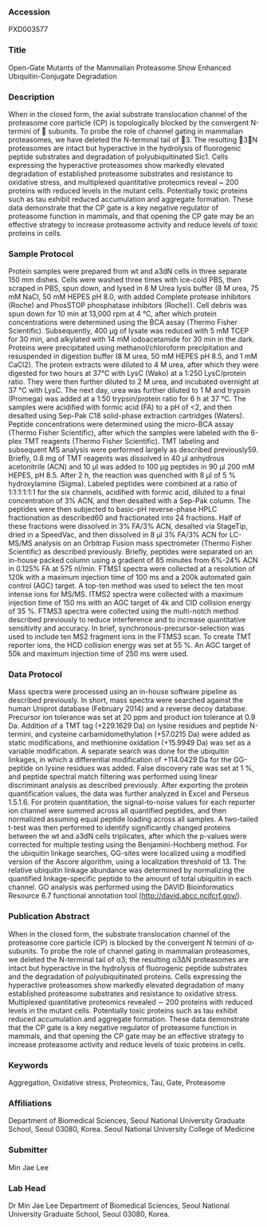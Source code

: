 ### Accession
PXD003577

### Title
Open-Gate Mutants of the Mammalian Proteasome Show Enhanced Ubiquitin-Conjugate Degradation

### Description
When in the closed form, the axial substrate translocation channel of the proteasome core particle (CP) is topologically blocked by the convergent N-termini of  subunits. To probe the role of channel gating in mammalian proteasomes, we have deleted the N-terminal tail of 3. The resulting 3N proteasomes are intact but hyperactive in the hydrolysis of fluorogenic peptide substrates and degradation of polyubiquitinated Sic1. Cells expressing the hyperactive proteasomes show markedly elevated degradation of established proteasome substrates and resistance to oxidative stress, and multiplexed quantitative proteomics reveal ~ 200 proteins with reduced levels in the mutant cells. Potentially toxic proteins such as tau exhibit reduced accumulation and aggregate formation. These data demonstrate that the CP gate is a key negative regulator of proteasome function in mammals, and that opening the CP gate may be an effective strategy to increase proteasome activity and reduce levels of toxic proteins in cells.

### Sample Protocol
Protein samples were prepared from wt and a3dN cells in three separate 150 mm dishes. Cells were washed three times with ice-cold PBS, then scraped in PBS, spun down, and lysed in 8 M Urea lysis buffer (8 M urea, 75 mM NaCl, 50 mM HEPES pH 8.0, with added Complete protease inhibitors (Roche) and PhosSTOP phosphatase inhibitors (Roche)). Cell debris was spun down for 10 min at 13,000 rpm at 4 °C, after which protein concentrations were determined using the BCA assay (Thermo Fisher Scientific). Subsequently, 400 µg of lysate was reduced with 5 mM TCEP for 30 min, and alkylated with 14 mM iodoacetamide for 30 min in the dark. Proteins were precipitated using methanol/chloroform precipitation and resuspended in digestion buffer (8 M urea, 50 mM HEPES pH 8.5, and 1 mM CaCl2). The protein extracts were diluted to 4 M urea, after which they were digested for two hours at 37°C with LysC (Wako) at a 1:250 LysC/protein ratio. They were then further diluted to 2 M urea, and incubated overnight at 37 °C with LysC. The next day, urea was further diluted to 1 M and trypsin (Promega) was added at a 1:50 trypsin/protein ratio for 6 h at 37 °C. The samples were acidified with formic acid (FA) to a pH of <2, and then desalted using Sep-Pak C18 solid-phase extraction cartridges (Waters). Peptide concentrations were determined using the micro-BCA assay (Thermo Fisher Scientific), after which the samples were labeled with the 6-plex TMT reagents (Thermo Fisher Scientific). TMT labeling and subsequent MS analysis were performed largely as described previously59. Briefly, 0.8 mg of TMT reagents was dissolved in 40 µl anhydrous acetonitrile (ACN) and 10 µl was added to 100 µg peptides in 90 µl 200 mM HEPES, pH 8.5. After 2 h, the reaction was quenched with 8 µl of 5 % hydroxylamine (Sigma). Labeled peptides were combined at a ratio of 1:1:1:1:1:1 for the six channels, acidified with formic acid, diluted to a final concentration of 3% ACN, and then desalted with a Sep-Pak column. The peptides were then subjected to basic-pH reverse-phase HPLC fractionation as described60 and fractionated into 24 fractions. Half of these fractions were dissolved in 3% FA/3% ACN, desalted via StageTip, dried in a SpeedVac, and then dissolved in 8 µl 3% FA/3% ACN for LC-MS/MS analysis on an Orbitrap Fusion mass spectrometer (Thermo Fisher Scientific) as described previously. Briefly, peptides were separated on an in-house packed column using a gradient of 85 minutes from 6%-24% ACN in 0.125% FA at 575 nl/min. FTMS1 spectra were collected at a resolution of 120k with a maximum injection time of 100 ms and a 200k automated gain control (AGC) target. A top-ten method was used to select the ten most intense ions for MS/MS. ITMS2 spectra were collected with a maximum injection time of 150 ms with an AGC target of 4k and CID collision energy of 35 %. FTMS3 spectra were collected using the multi-notch method described previously to reduce interference and to increase quantitative sensitivity and accuracy. In brief, synchronous-precursor-selection was used to include ten MS2 fragment ions in the FTMS3 scan. To create TMT reporter ions, the HCD collision energy was set at 55 %. An AGC target of 50k and maximum injection time of 250 ms were used.

### Data Protocol
Mass spectra were processed using an in-house software pipeline as described previously. In short, mass spectra were searched against the human Uniprot database (February 2014) and a reverse decoy database. Precursor ion tolerance was set at 20 ppm and product ion tolerance at 0.9 Da. Addition of a TMT tag (+229.1629 Da) on lysine residues and peptide N-termini, and cysteine carbamidomethylation (+57.0215 Da) were added as static modifications, and methionine oxidation (+15.9949 Da) was set as a variable modification. A separate search was done for the ubiquitin linkages, in which a differential modification of +114.0429 Da for the GG-peptide on lysine residues was added. False discovery rate was set at 1 %, and peptide spectral match filtering was performed using linear discriminant analysis as described previously. After exporting the protein quantification values, the data was further analyzed in Excel and Perseus 1.5.1.6. For protein quantitation, the signal-to-noise values for each reporter ion channel were summed across all quantified peptides, and then normalized assuming equal peptide loading across all samples. A two-tailed t-test was then performed to identify significantly changed proteins between the wt and a3dN cells triplicates, after which the p-values were corrected for multiple testing using the Benjamini-Hochberg method. For the ubiquitin linkage searches, GG-sites were localized using a modified version of the Ascore algorithm, using a localization threshold of 13. The relative ubiquitin linkage abundance was determined by normalizing the quantified linkage-specific peptide to the amount of total ubiquitin in each channel. GO analysis was performed using the DAVID Bioinformatics Resource 6.7 functional annotation tool (http://david.abcc.ncifcrf.gov/).

### Publication Abstract
When in the closed form, the substrate translocation channel of the proteasome core particle (CP) is blocked by the convergent N termini of &#x3b1;-subunits. To probe the role of channel gating in mammalian proteasomes, we deleted the N-terminal tail of &#x3b1;3; the resulting &#x3b1;3&#x394;N proteasomes are intact but hyperactive in the hydrolysis of fluorogenic peptide substrates and the degradation of polyubiquitinated proteins. Cells expressing the hyperactive proteasomes show markedly elevated degradation of many established proteasome substrates and resistance to oxidative stress. Multiplexed quantitative proteomics revealed &#x223c; 200 proteins with reduced levels in the mutant cells. Potentially toxic proteins such as tau exhibit reduced accumulation and aggregate formation. These data demonstrate that the CP gate is a key negative regulator of proteasome function in mammals, and that opening the CP gate may be an effective strategy to increase proteasome activity and reduce levels of toxic proteins in cells.

### Keywords
Aggregation, Oxidative stress, Proteomics, Tau, Gate, Proteasome

### Affiliations
Department of Biomedical Sciences, Seoul National University Graduate School, Seoul 03080, Korea.
Seoul National University College of Medicine

### Submitter
Min Jae Lee

### Lab Head
Dr Min Jae Lee
Department of Biomedical Sciences, Seoul National University Graduate School, Seoul 03080, Korea.


